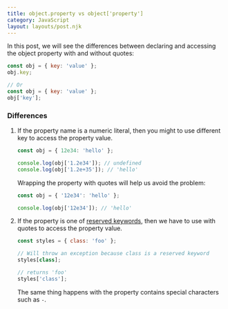 ```yaml
---
title: object.property vs object['property']
category: JavaScript
layout: layouts/post.njk
---
```


In this post, we will see the differences between declaring and accessing the object property with and without quotes:

```js
const obj = { key: 'value' };
obj.key;

// Or
const obj = { key: 'value' };
obj['key'];
```

### Differences

1. If the property name is a numeric literal, then you might to use different key to access the property value.

    ```js
    const obj = { 12e34: 'hello' };

    console.log(obj['1.2e34']); // undefined
    console.log(obj['1.2e+35']); // 'hello'
    ```

    Wrapping the property with quotes will help us avoid the problem:

    ```js
    const obj = { '12e34': 'hello' };

    console.log(obj['12e34']); // 'hello'
    ```

2. If the property is one of [reserved keywords](https://developer.mozilla.org/en-US/docs/Web/JavaScript/Reference/Lexical_grammar#Keywords), then we have to use with quotes to access the property value.

    ```js
    const styles = { class: 'foo' };

    // Will throw an exception because class is a reserved keyword
    styles[class];

    // returns 'foo'
    styles['class'];
    ```

    The same thing happens with the property contains special characters such as `-`.

